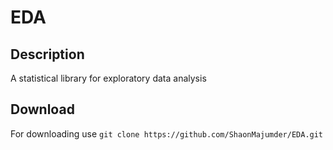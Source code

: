 # EDA 
## Description
A statistical library for exploratory data analysis

## Download 
For downloading use 
       `git clone https://github.com/ShaonMajumder/EDA.git` 
